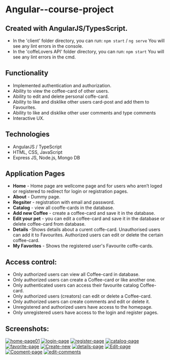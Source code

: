 # Angular--course-project
## Created with AngularJS/TypesScript.


- In the 'client' folder directory, you can run: `npm start` / `ng serve`
You will  see any lint errors in the console.
- In the 'coffeLovers API' folder directory, you can run: `npm start`
You will  see any lint errors in the cmd.

## Functionality
* Implemented authentication and authorization.
* Ability to  view the coffee-card of other users.
* Ability to edit and delete personal coffe-card.
* Ability to like and disklike other users card-post and add them to Favourites.
* Ability to like and disklike other user comments and type comments
* Interactive UX.

## Technologies
* AngularJS / TypeScript
* HTML, CSS, JavaScript
* Еxpress JS, Node.js, Mongo DB 

## Application Pages
* **Home** - Home page are wellcome page and  for users who aren’t loged or registered to redirect for login or registration pages.
* **About** - Dummy page.
* **Regsiter** - registration with email and password.
* **Catalog** - view all cooffe-cards in the database.
* **Add new Coffee** - create a coffee-card and save it in the database.
* **Edit your pet** - you can edit a coffee-card and save it in the database or delete coffee-card from database.
* **Details** -Shows details about a curent coffe-card. Unauthorised users can add it to Favourites. Authorized users can edit or delete the certain coffee-card. 
* **My Favorites** - Shows the registered user's Favourite coffe-cards. 


## Access control:

* Only authorized users can view all Coffee-card in database.
* Only authorized users can create a Coffee-card or like another one.
* Only authenticated users can access their favourite catalog Coffee-card.
* Only authorized users (creators) can edit or delete a Coffee-card.
* Only authorized users can create comments and  edit or delete it.
* Unregistered and authorized users have access to the homepage.
* Only unregistered users have access to the login and register pages.

## Screenshots:

<a href="https://ibb.co/Hx5hb67"><img src="https://i.ibb.co/KLTKfd6/home-page01.jpg" alt="home-page01" border="0"></a>
<a href="https://ibb.co/sRWwCkC"><img src="https://i.ibb.co/8sY5bTb/login-page.jpg" alt="login-page" border="0"></a>
<a href="https://ibb.co/KyjMTgK"><img src="https://i.ibb.co/pXvtYTh/register-page.jpg" alt="register-page" border="0"></a>
<a href="https://ibb.co/VmhpQ1d"><img src="https://i.ibb.co/WtdpPhQ/catalog-page.jpg" alt="catalog-page" border="0"></a>
<a href="https://ibb.co/X4y6PDg"><img src="https://i.ibb.co/268RrSQ/favorite-page.jpg" alt="favorite-page" border="0"></a>
<a href="https://ibb.co/Xb2dJ4r"><img src="https://i.ibb.co/f21K0Sz/Create-new.jpg" alt="Create-new" border="0"></a>
<a href="https://ibb.co/tqDP2HR"><img src="https://i.ibb.co/F5zqYhp/details-page.jpg" alt="details-page" border="0"></a>
<a href="https://ibb.co/vx0hYJw"><img src="https://i.ibb.co/1fFM69v/Edit-page.jpg" alt="Edit-page" border="0"></a>
<a href="https://ibb.co/cLrrVbN"><img src="https://i.ibb.co/9trrSwq/Cooment-page.jpg" alt="Cooment-page" border="0"></a>
<a href="https://ibb.co/Lgzt311"><img src="https://i.ibb.co/1XfqkTT/edit-comments.jpg" alt="edit-comments" border="0"></a>





